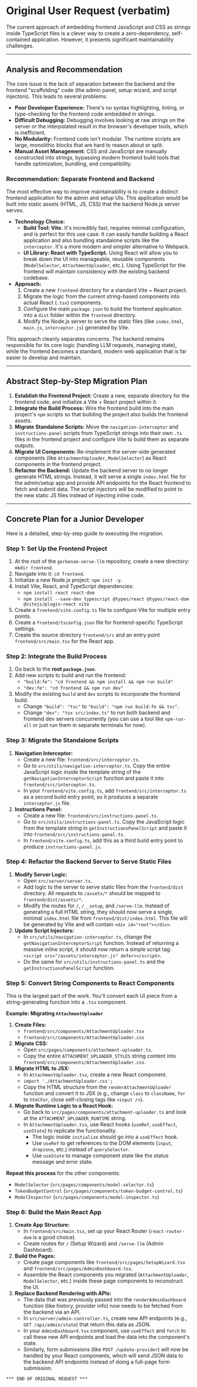 # Original User Request (verbatim)

The current approach of embedding frontend JavaScript and CSS as strings inside TypeScript files is a clever way to create a zero-dependency, self-contained application. However, it presents significant maintainability challenges.

***

## Analysis and Recommendation

The core issue is the lack of separation between the backend and the frontend "scaffolding" code (the admin panel, setup wizard, and script injectors). This leads to several problems:
* **Poor Developer Experience:** There's no syntax highlighting, linting, or type-checking for the frontend code embedded in strings.
* **Difficult Debugging:** Debugging involves looking at raw strings on the server or the interpolated result in the browser's developer tools, which is inefficient.
* **No Modularity:** Frontend code isn't modular. The runtime scripts are large, monolithic blocks that are hard to reason about or split.
* **Manual Asset Management:** CSS and JavaScript are manually constructed into strings, bypassing modern frontend build tools that handle optimization, bundling, and compatibility.

### Recommendation: Separate Frontend and Backend

The most effective way to improve maintainability is to create a distinct frontend application for the admin and setup UIs. This application would be built into static assets (HTML, JS, CSS) that the backend Node.js server serves.

* **Technology Choice:**
    * **Build Tool: Vite.** It's incredibly fast, requires minimal configuration, and is perfect for this use case. It can easily handle building a React application and also bundling standalone scripts like the `interceptor`. It's a more modern and simpler alternative to Webpack.
    * **UI Library: React with TypeScript.** Using React will allow you to break down the UI into manageable, reusable components (`ModelSelector`, `AttachmentUploader`, etc.). Using TypeScript for the frontend will maintain consistency with the existing backend codebase.
* **Approach:**
    1.  Create a new `frontend` directory for a standard Vite + React project.
    2.  Migrate the logic from the current string-based components into actual React (`.tsx`) components.
    3.  Configure the main `package.json` to build the frontend application into a `dist` folder within the `frontend` directory.
    4.  Modify the Node.js server to serve the static files (like `index.html`, `main.js`, `interceptor.js`) generated by Vite.

This approach cleanly separates concerns. The backend remains responsible for its core logic (handling LLM requests, managing state), while the frontend becomes a standard, modern web application that is far easier to develop and maintain.

***

## Abstract Step-by-Step Migration Plan

1.  **Establish the Frontend Project:** Create a new, separate directory for the frontend code, and initialize a Vite + React project within it.
2.  **Integrate the Build Process:** Wire the frontend build into the main project's `npm` scripts so that building the project also builds the frontend assets.
3.  **Migrate Standalone Scripts:** Move the `navigation-interceptor` and `instructions-panel` scripts from TypeScript strings into their own `.ts` files in the frontend project and configure Vite to build them as separate outputs.
4.  **Migrate UI Components:** Re-implement the server-side generated components (like `AttachmentUploader`, `ModelSelector`) as React components in the frontend project.
5.  **Refactor the Backend:** Update the backend server to no longer generate HTML strings. Instead, it will serve a single `index.html` file for the admin/setup app and provide API endpoints for the React frontend to fetch and submit data. The script injectors will be modified to point to the new static JS files instead of injecting inline code.

***

## Concrete Plan for a Junior Developer

Here is a detailed, step-by-step guide to executing the migration.

### Step 1: Set Up the Frontend Project

1.  At the root of the `gerkensm-serve-llm` repository, create a new directory: `mkdir frontend`.
2.  Navigate into it: `cd frontend`.
3.  Initialize a new Node.js project: `npm init -y`.
4.  Install Vite, React, and TypeScript dependencies:
    * `npm install react react-dom`
    * `npm install --save-dev typescript @types/react @types/react-dom @vitejs/plugin-react vite`
5.  Create a `frontend/vite.config.ts` file to configure Vite for multiple entry points.
6.  Create a `frontend/tsconfig.json` file for frontend-specific TypeScript settings.
7.  Create the source directory `frontend/src` and an entry point `frontend/src/main.tsx` for the React app.

### Step 2: Integrate the Build Process

1.  Go back to the **root `package.json`**.
2.  Add new scripts to build and run the frontend:
    * `"build:fe": "cd frontend && npm install && npm run build"`
    * `"dev:fe": "cd frontend && npm run dev"`
3.  Modify the existing `build` and `dev` scripts to incorporate the frontend build.
    * Change `"build": "tsc"` to `"build": "npm run build:fe && tsc"`.
    * Change `"dev": "tsx src/index.ts"` to run both backend and frontend dev servers concurrently (you can use a tool like `npm-run-all` or just run them in separate terminals for now).

### Step 3: Migrate the Standalone Scripts

1.  **Navigation Interceptor:**
    * Create a new file: `frontend/src/interceptor.ts`.
    * Go to `src/utils/navigation-interceptor.ts`. Copy the entire JavaScript logic *inside* the template string of the `getNavigationInterceptorScript` function and paste it into `frontend/src/interceptor.ts`.
    * In your `frontend/vite.config.ts`, add `frontend/src/interceptor.ts` as a second build entry point, so it produces a separate `interceptor.js` file.
2.  **Instructions Panel:**
    * Create a new file: `frontend/src/instructions-panel.ts`.
    * Go to `src/utils/instructions-panel.ts`. Copy the JavaScript logic from the template string in `getInstructionsPanelScript` and paste it into `frontend/src/instructions-panel.ts`.
    * In `frontend/vite.config.ts`, add this as a third build entry point to produce `instructions-panel.js`.

### Step 4: Refactor the Backend Server to Serve Static Files

1.  **Modify Server Logic:**
    * Open `src/server/server.ts`.
    * Add logic to the server to serve static files from the `frontend/dist` directory. All requests to `/assets/*` should be mapped to `frontend/dist/assets/*`.
    * Modify the routes for `/`, `/__setup`, and `/serve-llm`. Instead of generating a full HTML string, they should now serve a single, minimal `index.html` file from `frontend/dist/index.html`. This file will be generated by Vite and will contain `<div id="root"></div>`.
2.  **Update Script Injectors:**
    * In `src/utils/navigation-interceptor.ts`, change the `getNavigationInterceptorScript` function. Instead of returning a massive inline script, it should now return a simple script tag: `<script src="/assets/interceptor.js" defer></script>`.
    * Do the same for `src/utils/instructions-panel.ts` and the `getInstructionsPanelScript` function.

### Step 5: Convert String Components to React Components

This is the largest part of the work. You'll convert each UI piece from a string-generating function into a `.tsx` component.

**Example: Migrating `AttachmentUploader`**

1.  **Create Files:**
    * `frontend/src/components/AttachmentUploader.tsx`
    * `frontend/src/components/AttachmentUploader.css`
2.  **Migrate CSS:**
    * Open `src/pages/components/attachment-uploader.ts`.
    * Copy the entire `ATTACHMENT_UPLOADER_STYLES` string content into `frontend/src/components/AttachmentUploader.css`.
3.  **Migrate HTML to JSX:**
    * In `AttachmentUploader.tsx`, create a new React component.
    * `import './AttachmentUploader.css';`
    * Copy the HTML structure from the `renderAttachmentUploader` function and convert it to JSX (e.g., change `class` to `className`, `for` to `htmlFor`, close self-closing tags like `<input />`).
4.  **Migrate Runtime Logic to a React Hook:**
    * Go back to `src/pages/components/attachment-uploader.ts` and look at the `ATTACHMENT_UPLOADER_RUNTIME` string.
    * In `AttachmentUploader.tsx`, use React hooks (`useRef`, `useEffect`, `useState`) to replicate the functionality.
        * The logic inside `initialize` should go into a `useEffect` hook.
        * Use `useRef` to get references to the DOM elements (`input`, `dropzone`, etc.) instead of `querySelector`.
        * Use `useState` to manage component state like the status message and error state.

**Repeat this process** for the other components:
* `ModelSelector` (`src/pages/components/model-selector.ts`)
* `TokenBudgetControl` (`src/pages/components/token-budget-control.ts`)
* `ModelInspector` (`src/pages/components/model-inspector.ts`)

### Step 6: Build the Main React App

1.  **Create App Structure:**
    * In `frontend/src/main.tsx`, set up your React Router (`react-router-dom` is a good choice).
    * Create routes for `/` (Setup Wizard) and `/serve-llm` (Admin Dashboard).
2.  **Build the Pages:**
    * Create page components like `frontend/src/pages/SetupWizard.tsx` and `frontend/src/pages/AdminDashboard.tsx`.
    * Assemble the React components you migrated (`AttachmentUploader`, `ModelSelector`, etc.) inside these page components to reconstruct the UI.
3.  **Replace Backend Rendering with APIs:**
    * The data that was previously passed into the `renderAdminDashboard` function (like history, provider info) now needs to be fetched from the backend via an API.
    * In `src/server/admin-controller.ts`, create new API endpoints (e.g., `GET /api/admin/state`) that return this data as JSON.
    * In your `AdminDashboard.tsx` component, use `useEffect` and `fetch` to call these new API endpoints and load the data into the component's state.
    * Similarly, form submissions (like `POST /update-provider`) will now be handled by your React components, which will send JSON data to the backend API endpoints instead of doing a full-page form submission.
```
*** END OF ORIGINAL REQUEST ***
